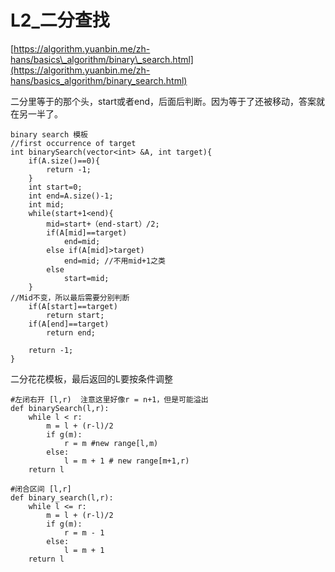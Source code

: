# L2\_二分查找

[https://algorithm.yuanbin.me/zh-hans/basics\_algorithm/binary\_search.html](https://algorithm.yuanbin.me/zh-hans/basics_algorithm/binary_search.html)

二分里等于的那个头，start或者end，后面后判断。因为等于了还被移动，答案就在另一半了。

```text
binary search 模板
//first occurrence of target
int binarySearch(vector<int> &A, int target){
    if(A.size()==0){
        return -1;
    }
    int start=0;
    int end=A.size()-1;
    int mid;
    while(start+1<end){
        mid=start+（end-start）/2;
        if(A[mid]==target)
            end=mid;
        else if(A[mid]>target)
            end=mid; //不用mid+1之类
        else
            start=mid;
    }
//Mid不变，所以最后需要分别判断
    if(A[start]==target)
        return start;
    if(A[end]==target)
        return end;
        
    return -1;
}
```

二分花花模板，最后返回的L要按条件调整

```text
#左闭右开 [l,r)  注意这里好像r = n+1，但是可能溢出
def binarySearch(l,r):
    while l < r:
        m = l + (r-l)/2
        if g(m): 
            r = m #new range[l,m)
        else:
            l = m + 1 # new range[m+1,r)
    return l

#闭合区间 [l,r]
def binary_search(l,r):
    while l <= r:
        m = l + (r-l)/2
        if g(m):
            r = m - 1
        else:
            l = m + 1
    return l
```

